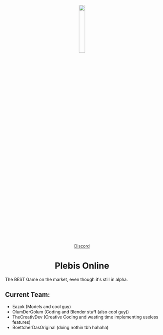<div align="center">
  <a href="https://github.com/Peritia-Studios/Plebis-Online/">
    <img src="https://github.com/Peritia-Studios/Plebis-Online/blob/main/PlebisOnlineLogoFit.png" width="20%" height="auto">
  </a>
</div>
<div align="center"><a href="ole mach mal owner role bei disc weil man kann keinen invite erstellen">Discord</a></div>
<h1 align="center">Plebis Online</h1>

The BEST Game on the market, even though it's still in alpha.

## Current Team:
  - Eazok (Models and cool guy)
  - OlumDerGolum (Coding and Blender stuff (also cool guy))
  - TheCreativDev (Creative Coding and wasting time implementing useless features)
  - BoettcherDasOriginal (doing nothin tbh hahaha)
